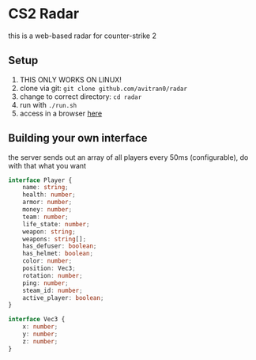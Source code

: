# CS2 Radar

this is a web-based radar for counter-strike 2

## Setup

1. THIS ONLY WORKS ON LINUX!
2. clone via git: `git clone github.com/avitran0/radar`
3. change to correct directory: `cd radar`
4. run with `./run.sh`
5. access in a browser [here](https://avitrano.com/radar)

## Building your own interface

the server sends out an array of all players every 50ms (configurable), do with that what you want

```ts
interface Player {
    name: string;
    health: number;
    armor: number;
    money: number;
    team: number;
    life_state: number;
    weapon: string;
    weapons: string[];
    has_defuser: boolean;
    has_helmet: boolean;
    color: number;
    position: Vec3;
    rotation: number;
    ping: number;
    steam_id: number;
    active_player: boolean;
}

interface Vec3 {
    x: number;
    y: number;
    z: number;
}
```
